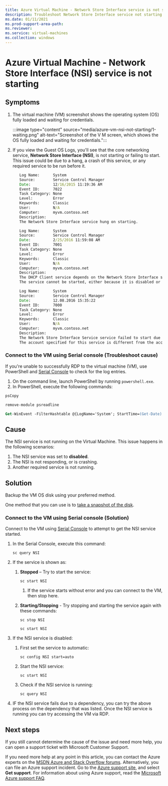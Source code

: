 ```yaml
---
title: Azure Virtual Machine - Network Store Interface service is not starting
description: Troubleshoot Network Store Interface service not starting
ms.date: 01/11/2021
ms.prod-support-area-path: 
ms.reviewer: 
ms.service: virtual-machines
ms.collection: windows
---
```


# Azure Virtual Machine - Network Store Interface (NSI) service is not starting

## Symptoms

1. The virtual machine (VM) screenshot shows the operating system (OS) fully loaded and waiting for credentials.

   :::image type="content" source="media/azure-vm-nsi-not-starting/1-waiting.png" alt-text="Screenshot of the V M screen, which shows the OS fully loaded and waiting for credentials."::: 

2. If you view the Guest OS Logs, you'll see that the core networking service, **Network Store Interface (NSI)**, is not starting or failing to start. This issue could be due to a hang, a crash of this service, or any required service to be run before it.

   ```cmd
      Log Name:      System
      Source:        Service Control Manager
      Date:          12/16/2015 11:19:36 AM
      Event ID:      7022
      Task Category: None
      Level:         Error
      Keywords:      Classic
      User:          N/A
      Computer:      myvm.contoso.net
      Description:
      The Network Store Interface service hung on starting.
   ```

   ```cmd
      Log Name:      System
      Source:        Service Control Manager
      Date:          2/25/2016 11:59:08 AM
      Event ID:      7001
      Task Category: None
      Level:         Error
      Keywords:      Classic
      User:          N/A
      Computer:      myvm.contoso.net
      Description:
      The DHCP Client service depends on the Network Store Interface service which failed to start because of the following error: 
      The service cannot be started, either because it is disabled or because it has no enabled devices associated with it.
   ```

   ```cmd
      Log Name:      System
      Source:        Service Control Manager
      Date:          12.08.2016 15:35:22
      Event ID:      7000
      Task Category: None
      Level:         Error
      Keywords:      Classic
      User:          N/A
      Computer:      myvm.contoso.net
      Description:
      The Network Store Interface Service service failed to start due to the following error: 
      The account specified for this service is different from the account specified for other services running in the same process.
   ```

### Connect to the VM using Serial console (Troubleshoot cause)

If you're unable to successfully RDP to the virtual machine (VM), use PowerShell and [Serial Console](/azure/virtual-machines/troubleshooting/serial-console-windows) to check for the log entries.

1. On the command line, launch PowerShell by running `powershell.exe`.
2. In PowerShell, execute the following commands:

```ps
psCopy
```

```ps
remove-module psreadline
```

```ps
Get-WinEvent -FilterHashtable @{LogName='System'; StartTime=(Get-Date).AddDays(-1); ProviderName='Service Control Manager'}
```

## Cause

The NSI service is not running on the Virtual Machine. This issue happens in the following scenarios:

1. The NSI service was set to **disabled**.
2. The NSI is not responding, or is crashing.
3. Another required service is not running.

## Solution

Backup the VM OS disk using your preferred method.

One method that you can use is to [take a snapshot of the disk](/azure/virtual-machines/windows/snapshot-copy-managed-disk).

### Connect to the VM using Serial console (Solution)

Connect to the VM using [Serial Console](/azure/virtual-machines/troubleshooting/serial-console-windows) to attempt to get the NSI service started.

1. In the Serial Console, execute this command:

   `sc query NSI`

2. If the service is shown as:

   1. **Stopped** – Try to start the service:

      `sc start NSI`

      1. If the service starts without error and you can connect to the VM, then stop here.

   2. **Starting/Stopping** - Try stopping and starting the service again with these commands:

      `sc stop NSI`

      `sc start NSI`

3. If the NSI service is disabled:

   1. First set the service to automatic:

      `sc config NSI start=auto`

   1. Start the NSI service:

      `sc start NSI`

   1. Check if the NSI service is running:

      `sc query NSI`

4. IF the NSI service fails due to a dependency, you can try the above process on the dependency that was listed.
Once the NSI service is running you can try accessing the VM via RDP.

## Next steps

If you still cannot determine the cause of the issue and need more help, you can open a support ticket with Microsoft Customer Support.

If you need more help at any point in this article, you can contact the Azure experts on the [MSDN Azure and Stack Overflow forums](https://azure.microsoft.com/support/forums/). Alternatively, you can file an Azure support incident. Go to the [Azure support site](https://azure.microsoft.com/support/options/), and select **Get support**. For information about using Azure support, read the [Microsoft Azure support FAQ](https://azure.microsoft.com/support/faq/).

